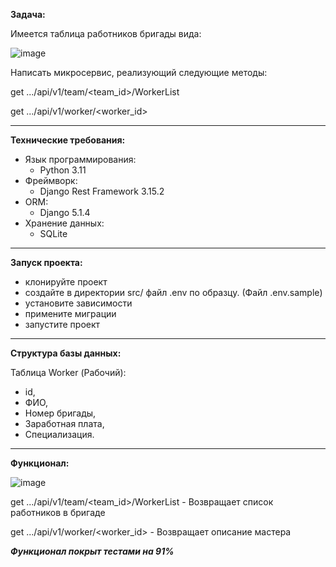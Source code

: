 **Задача:**

Имеется таблица работников бригады вида:

![image](https://github.com/user-attachments/assets/67b0243a-3b26-4a51-9de3-58b2a6bbc2d7)

Написать микросервис, реализующий следующие методы:

get .../api/v1/team/<team_id>/WorkerList

get .../api/v1/worker/<worker_id>

---
**Технические требования:**

- Язык программирования:
  - Python 3.11
- Фреймворк:
  - Django Rest Framework 3.15.2
- ORM:
  - Django 5.1.4
- Хранение данных:
  - SQLite 

---
**Запуск проекта:**

- клонируйте проект
- создайте в директории src/ файл .env по образцу. (Файл .env.sample)
- установите зависимости
- примените миграции
- запустите проект

---
**Структура базы данных:**

Таблица Worker (Рабочий): 

- id,
- ФИО,
- Номер бригады,
- Заработная плата,
- Специализация.

---
**Функционал:**

![image](https://github.com/user-attachments/assets/3c9569e3-ded5-4b40-b9df-5a476b5d74c2)


get .../api/v1/team/<team_id>/WorkerList - Возвращает список работников в бригаде

get .../api/v1/worker/<worker_id> - Возвращает описание мастера

***Функционал покрыт тестами на 91%***
